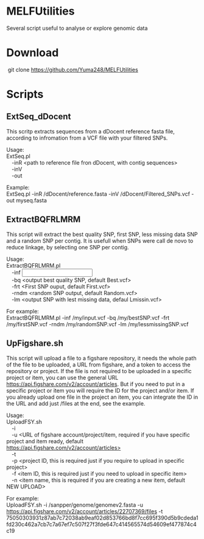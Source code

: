 # MELFUtilities
Several script useful to analyse or explore genomic data

# Download
&nbsp;git clone https://github.com/Yuma248/MELFUtilities
        
# Scripts
## ExtSeq_dDocent
This scritp extracts sequences from a dDocent reference fasta file, according to infromation from a VCF file with your filtered SNPs.

Usage:  
ExtSeq.pl  
&emsp;-inR <path to reference file fron dDocent, with contig sequences>  
&emsp;-inV <path to VCF file with SNP>  
&emsp;-out <output fasta file name>  

Example:  
ExtSeq.pl -inR /dDocent/reference.fasta -inV /dDocent/Filtered_SNPs.vcf -out myseq.fasta  

## ExtractBQFRLMRM  
This script will extract the best quality SNP, first SNP, less missing data SNP and a random SNP per contig. It is usefull when SNPs were call de novo to reduce linkage, by selecting one SNP per contig.  

Usage:  
ExtractBQFRLMRM.pl  
&emsp;-inf <input vcf_file>  
&emsp;-bq <output best quality SNP, default Best.vcf>  
&emsp;-frt <First SNP ouput, default First.vcf>  
&emsp;-rndm <random SNP output, default Random.vcf>  
&emsp;-lm <output SNP with lest missing data, defaul Lmissin.vcf>  

For example:  
ExtractBQFRLMRM.pl -inf /my/input.vcf -bq /my/bestSNP.vcf -frt /my/firstSNP.vcf -rndm /my/randomSNP.vcf -lm /my/lessmissingSNP.vcf  

## UpFigshare.sh  
This script will upload a file to a figshare repository, it needs the whole path of the file to be uploaded, a URL from figshare, and a token to access the repository or project. If the file is not required to be uploaded in a specific project or item, you can use the general URL https://api.figshare.com/v2/account/articles. But if you need to put in a specific project or item you will require the ID for the project and/or item. If you already upload one file in the project an item, you can integrate the ID in the URL and add just /files at the end, see the example.  

Usage:  
UploadFSY.sh  
&emsp;-i <path to input file>  
&emsp;-u <URL of figshare account/project/item, required if you have specific project and item ready, default https://api.figshare.com/v2/account/articles>  
&emsp;-t <Access token for the figsahre account>  
&emsp;-p <project ID, this is required just if you require to upload in specific project>  
&emsp;-f <item ID, this is required just if you need to upload in specific item>  
&emsp;-n <item name, this is required if you are creating a new item, default NEW UPLOAD>  

For example:  
UploadFSY.sh -i /sanpper/genome/genomev2.fasta -u https://api.figshare.com/v2/account/articles/22707369/files -t 75050303931z87ab7c72038ab9eaf02d853766bd8f7cc695f390d5b9cdeda1fd230c462a7cb7c7a67ef7c507f27f3fde647c414565574d54609ef477874c4c19 

